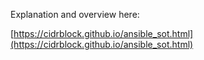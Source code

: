 Explanation and overview here:

[https://cidrblock.github.io/ansible_sot.html](https://cidrblock.github.io/ansible_sot.html)
